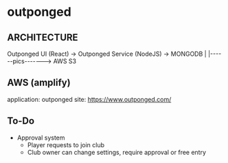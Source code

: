 # outponged

## ARCHITECTURE

  Outponged UI (React)     ->  Outponged Service (NodeJS)    ->  MONGODB
          |
          |------pics-------> AWS S3

## AWS (amplify)
application: outponged
site: https://www.outponged.com/


## To-Do
- Approval system
  - Player requests to join club
  - Club owner can change settings, require approval or free entry
